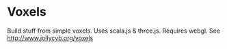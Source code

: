# Voxels
Build stuff from simple voxels. Uses scala.js &amp; three.js. Requires webgl. See http://www.jollycyb.org/voxels
